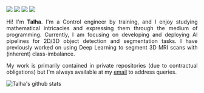 [<img src="https://img.shields.io/badge/Homepage-%230077B5.svg?&style=for-the-badge&logo=home-assistant&logoColor=white&labelColor=black&color=white" />](https://stalhabukhari.github.io/)
[<img src="https://img.shields.io/badge/linkedin-%230077B5.svg?&style=for-the-badge&logo=linkedin&logoColor=white" />](https://www.linkedin.com/in/stalhabukhari/)
[<img src="https://img.shields.io/badge/twitter-%230077B5.svg?&style=for-the-badge&logo=twitter&logoColor=white&color=00acee" />](https://twitter.com/stalhabukhari)
[<img src="https://img.shields.io/badge/Scholar-%230077B5.svg?&style=for-the-badge&logo=google-scholar&logoColor=blue&color=white" />](https://scholar.google.com/citations?user=B-lOirkAAAAJ&hl=en)

<p align="justify">
  Hi!
  I'm <b>Talha</b>.
  I'm a Control engineer by training, and I enjoy studying mathematical intricacies and expressing them through the medium of programming.
  Currently, I am focusing on developing and deploying AI pipelines for 2D/3D object detection and segmentation tasks.
  I have previously worked on using Deep Learning to segment 3D MRI scans with (inherent) class-imbalance.
</p>

<p align="justify">
  My work is primarily contained in private repositories (due to contractual obligations) but I'm always available at my <a href="mailto:bukhari.stalha@gmail.com?subject=[GITHELP]">email</a> to address queries.
</p>

![Talha's github stats](https://github-readme-stats.vercel.app/api?username=stalhabukhari&count_private=true&hide=stars,issues&show_icons=true&theme=synthwave)

<!--
**stalhabukhari/stalhabukhari** is a ✨ _special_ ✨ repository because its `README.md` (this file) appears on your GitHub profile.

Here are some ideas to get you started:

- 🔭 I’m currently working on ...
- 🌱 I’m currently learning ...
- 👯 I’m looking to collaborate on ...
- 🤔 I’m looking for help with ...
- 💬 Ask me about ...
- 📫 How to reach me: ...
- 😄 Pronouns: ...
- ⚡ Fun fact: ...
-->
